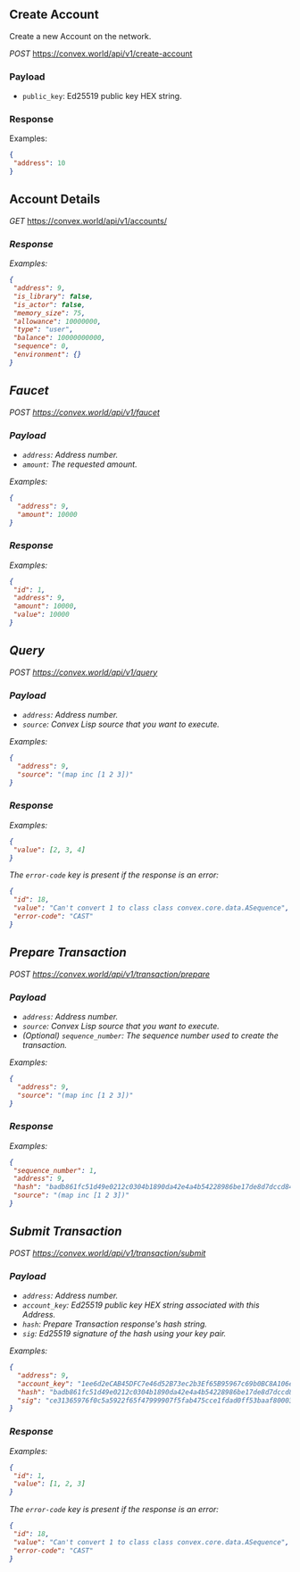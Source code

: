## Create Account

Create a new Account on the network.

*POST* https://convex.world/api/v1/create-account

### Payload
- `public_key`: Ed25519 public key HEX string.

### Response

Examples:
 ```json
{
  "address": 10
}
```

## Account Details

*GET* https://convex.world/api/v1/accounts/<address>

### Response

Examples:
 ```json
{
  "address": 9,
  "is_library": false,
  "is_actor": false,
  "memory_size": 75,
  "allowance": 10000000,
  "type": "user",
  "balance": 10000000000,
  "sequence": 0,
  "environment": {}
}
```

## Faucet

*POST* https://convex.world/api/v1/faucet

### Payload
- `address`: Address number.
- `amount`: The requested amount.

Examples:
```json
{
  "address": 9,
  "amount": 10000
}
```

### Response

Examples:
 ```json
{
  "id": 1,
  "address": 9,
  "amount": 10000,
  "value": 10000
}
```

## Query 

*POST* https://convex.world/api/v1/query

### Payload
- `address`: Address number.
- `source`: Convex Lisp source that you want to execute.

Examples:
```json
{
  "address": 9,
  "source": "(map inc [1 2 3])"
}
```

### Response

Examples:
 ```json
{
  "value": [2, 3, 4]
}
```

The `error-code` key is present if the response is an error:

 ```json
{
  "id": 18,
  "value": "Can't convert 1 to class class convex.core.data.ASequence",
  "error-code": "CAST"
}
```

## Prepare Transaction 

*POST* https://convex.world/api/v1/transaction/prepare

### Payload
- `address`: Address number.
- `source`: Convex Lisp source that you want to execute.
- (Optional) `sequence_number`: The sequence number used to create the transaction. 

Examples:
```json
{
  "address": 9,
  "source": "(map inc [1 2 3])"
}
```

### Response

Examples:
 ```json
{
  "sequence_number": 1,
  "address": 9,
  "hash": "badb861fc51d49e0212c0304b1890da42e4a4b54228986be17de8d7dccd845e2",
  "source": "(map inc [1 2 3])"
}
```

## Submit Transaction

*POST* https://convex.world/api/v1/transaction/submit

### Payload
- `address`: Address number.
- `account_key`: Ed25519 public key HEX string associated with this Address.
- `hash`: Prepare Transaction response's hash string.
- `sig`: Ed25519 signature of the hash using your key pair.

Examples:
```json
{
  "address": 9,
  "account_key": "1ee6d2eCAB45DFC7e46d52B73ec2b3Ef65B95967c69b0BC8A106e97C214bb812",
  "hash": "badb861fc51d49e0212c0304b1890da42e4a4b54228986be17de8d7dccd845e2",
  "sig": "ce31365976f0c5a5922f65f47999907f5fab475cce1fdad0ff53baaf800036a4ed1783b6dbb98b14a25e1bfffd140749223f6914b86533e6fa9811de0733cc0b"
}
```

### Response

Examples:

 ```json
{
  "id": 1,
  "value": [1, 2, 3]
}
```

The `error-code` key is present if the response is an error:

 ```json
{
  "id": 18,
  "value": "Can't convert 1 to class class convex.core.data.ASequence",
  "error-code": "CAST"
}
```